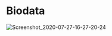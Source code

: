 # Biodata
![Screenshot_2020-07-27-16-27-20-24](https://user-images.githubusercontent.com/60590053/88527145-14d49700-d027-11ea-8461-667dac3d0132.png)
